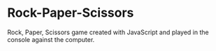 # Rock-Paper-Scissors
Rock, Paper, Scissors game created with JavaScript and played in the console against the computer. 
